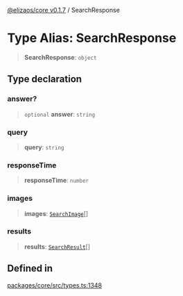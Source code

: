 [@elizaos/core v0.1.7](../index.md) / SearchResponse

# Type Alias: SearchResponse

> **SearchResponse**: `object`

## Type declaration

### answer?

> `optional` **answer**: `string`

### query

> **query**: `string`

### responseTime

> **responseTime**: `number`

### images

> **images**: [`SearchImage`](SearchImage.md)[]

### results

> **results**: [`SearchResult`](SearchResult.md)[]

## Defined in

[packages/core/src/types.ts:1348](https://github.com/JoeyKhd/eliza/blob/main/packages/core/src/types.ts#L1348)
